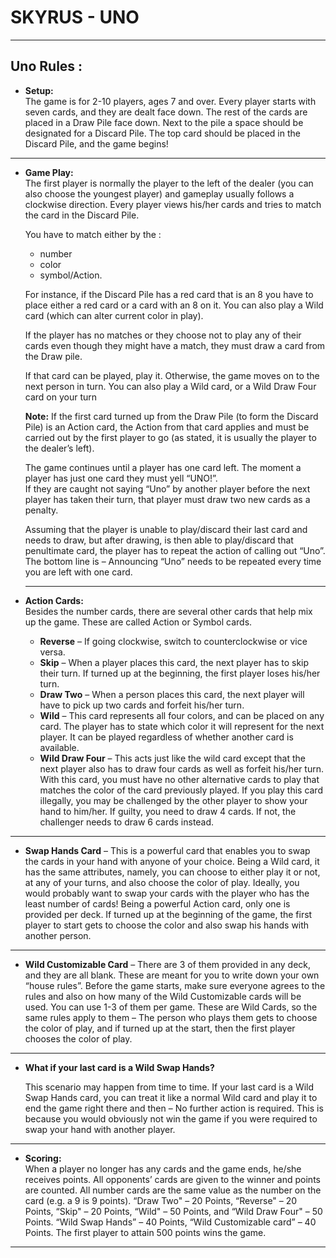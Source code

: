 # SKYRUS - UNO
___

## Uno Rules :
* **Setup:** <br />
    The game is for 2-10 players, ages 7 and over. Every player starts with seven cards, and they are dealt face down. The rest of the cards are placed in a Draw Pile face down. Next to the pile a space should be designated for a Discard Pile. The top card should be placed in the Discard Pile, and the game begins!
___ 

* **Game Play:** <br />
    The first player is normally the player to the left of the dealer (you can also choose the youngest player) and gameplay usually follows a clockwise direction. Every player views his/her cards and tries to match the card in the Discard Pile.

    You have to match either by the :<br />
    * number 
    * color
    * symbol/Action.<br />
    
    For instance, if the Discard Pile has a red card that is an 8 you have to place either a red card or a card with an 8 on it. You can also play a Wild card (which can alter current color in play).
    
    If the player has no matches or they choose not to play any of their cards even though they might have a match, they must draw a card from the Draw pile.
    
    If that card can be played, play it. 
    Otherwise, the game moves on to the next person in turn. 
    You can also play a Wild card, or a Wild Draw Four card on your turn
    
    **Note:** If the first card turned up from the Draw Pile (to form the Discard Pile) is an Action card, the Action from that card applies and must be carried out by the first player to go (as stated, it is usually the player to the dealer’s left).
    
    The game continues until a player has one card left. The moment a player has just one card they must yell “UNO!”.<br /> 
    If they are caught not saying “Uno” by another player before the next player has taken their turn, that player must draw two new cards as a penalty. 
    
    Assuming that the player is unable to play/discard their last card and needs to draw, but after drawing, is then able to play/discard that penultimate card, the player has to repeat the action of calling out “Uno”. 
    The bottom line is – Announcing “Uno” needs to be repeated every time you are left with one card.
    
    ___
 * **Action Cards:** <br />
    Besides the number cards, there are several other cards that help mix up the game. These are called Action or Symbol cards.
    * **Reverse** – If going clockwise, switch to counterclockwise or vice versa. 
    * **Skip** – When a player places this card, the next player has to skip their turn. If turned up at the beginning, the first player loses his/her turn.
    * **Draw Two** – When a person places this card, the next player will have to pick up two cards and forfeit his/her turn.
    * **Wild** – This card represents all four colors, and can be placed on any card. The player has to state which color it will represent for the next player. It can be played regardless of whether another card is available.
    * **Wild Draw Four** – This acts just like the wild card except that the next player also has to draw four cards as well as forfeit his/her turn. With this card, you must have no other alternative cards to play that matches the color of the card previously played. If you play this card illegally, you may be challenged by the other player to show your hand to him/her. If guilty, you need to draw 4 cards. If not, the challenger needs to draw 6 cards instead.
___
* **Swap Hands Card** – This is a powerful card that enables you to swap the cards in your hand with anyone of your choice. Being a Wild card, it has the same attributes, namely, you can choose to either play it or not, at any of your turns, and also choose the color of play. Ideally, you would probably want to swap your cards with the player who has the least number of cards! Being a powerful Action card, only one is provided per deck. If turned up at the beginning of the game, the first player to start gets to choose the color and also swap his hands with another person.
___
* **Wild Customizable Card** – There are 3 of them provided in any deck, and they are all blank. These are meant for you to write down your own “house rules”. Before the game starts, make sure everyone agrees to the rules and also on how many of the Wild Customizable cards will be used. You can use 1-3 of them per game. These are Wild Cards, so the same rules apply to them – The person who plays them gets to choose the color of play, and if turned up at the start, then the first player chooses the color of play.
___
* **What if your last card is a Wild Swap Hands?**

  This scenario may happen from time to time. If your last card is a Wild Swap Hands card, you can treat it like a normal Wild card and play it to end the game right there and then – No further action is required. This is because you would obviously not win the game if you were required to swap your hand with another player.
___
* **Scoring:**<br />
  When a player no longer has any cards and the game ends, he/she receives points. All opponents’ cards are given to the winner and points are counted. All number cards are the same value as the number on the card (e.g. a 9 is 9 points). “Draw Two" – 20 Points, “Reverse" – 20 Points, “Skip" – 20 Points, “Wild" – 50 Points, and “Wild Draw Four" – 50 Points. “Wild Swap Hands” – 40 Points, “Wild Customizable card” – 40 Points. The first player to attain 500 points wins the game.
___
